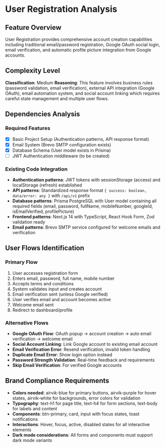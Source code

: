 # User Registration Analysis

## Feature Overview
User Registration provides comprehensive account creation capabilities including traditional email/password registration, Google OAuth social login, email verification, and automatic profile picture integration from Google accounts.

## Complexity Level
**Classification**: Medium
**Reasoning**: This feature involves business rules (password validation, email verification), external API integration (Google OAuth), email automation system, and social account linking which requires careful state management and multiple user flows.

## Dependencies Analysis
### Required Features
- [x] Basic Project Setup (Authentication patterns, API response format)
- [x] Email System (Brevo SMTP configuration exists)
- [x] Database Schema (User model exists in Prisma)
- [ ] JWT Authentication middleware (to be created)

### Existing Code Integration
- **Authentication patterns**: JWT tokens with sessionStorage (access) and localStorage (refresh) established
- **API patterns**: Standardized response format `{ success: boolean, data/error: any }` with `/api/v1` prefix
- **Database patterns**: Prisma PostgreSQL with User model containing all required fields (email, password, fullName, mobileNumber, googleId, isEmailVerified, profilePicture)
- **Frontend patterns**: Next.js 14 with TypeScript, React Hook Form, Zod validation ready
- **Email patterns**: Brevo SMTP service configured for welcome emails and verification

## User Flows Identification
### Primary Flow
1. User accesses registration form
2. Enters email, password, full name, mobile number
3. Accepts terms and conditions
4. System validates input and creates account
5. Email verification sent (unless Google verified)
6. User verifies email and account becomes active
7. Welcome email sent
8. Redirect to dashboard/profile

### Alternative Flows
- **Google OAuth Flow**: OAuth popup → account creation → auto email verification → welcome email
- **Social Account Linking**: Link Google account to existing email account
- **Email Verification Error**: Resend verification, invalid token handling
- **Duplicate Email Error**: Show login option instead
- **Password Strength Validation**: Real-time feedback and requirements
- **Skip Email Verification**: For verified Google accounts

## Brand Compliance Requirements
- **Colors needed**: airvik-blue for primary buttons, airvik-purple for hover states, airvik-white for backgrounds, error colors for validation
- **Typography**: text-h1 for page title, text-h4 for form sections, text-body for labels and content
- **Components**: btn-primary, card, input with focus states, toast notifications
- **Interactions**: Hover, focus, active, disabled states for all interactive elements
- **Dark mode considerations**: All forms and components must support dark mode variants